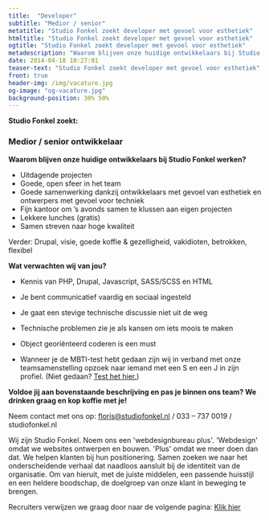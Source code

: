 ```yaml
---
title:  "Developer"
subtitle: "Medior / senior"
metatitle: "Studio Fonkel zoekt developer met gevoel voor esthetiek"
htmltitle: "Studio Fonkel zoekt developer met gevoel voor esthetiek"
ogtitle: "Studio Fonkel zoekt developer met gevoel voor esthetiek"
metadescription: "Waarom blijven onze huidige ontwikkelaars bij Studio Fonkel werken?"
date: 2014-04-18 10:27:01
teaser-text: "Studio Fonkel zoekt developer met gevoel voor esthetiek"
front: true
header-img: /img/vacature.jpg
og-image: "og-vacature.jpg"
background-position: 30% 50%
---
```

__Studio Fonkel zoekt:__

### Medior / senior ontwikkelaar

__Waarom blijven onze huidige ontwikkelaars bij Studio Fonkel werken?__

* Uitdagende projecten
* Goede, open sfeer in het team
* Goede samenwerking dankzij ontwikkelaars met gevoel van esthetiek en ontwerpers met gevoel voor techniek
* Fijn kantoor om ’s avonds samen te klussen aan eigen projecten
* Lekkere lunches (gratis)
* Samen streven naar hoge kwaliteit

Verder: Drupal, visie, goede koffie & gezelligheid, vakidioten, betrokken, flexibel

__Wat verwachten wij van jou?__

- Kennis van PHP, Drupal, Javascript, SASS/SCSS en HTML
- Je bent communicatief vaardig en sociaal ingesteld
- Je gaat een stevige technische discussie niet uit de weg
- Technische problemen zie je als kansen om iets moois te maken
- Object georiënteerd coderen is een must

- Wanneer je de MBTI-test hebt gedaan zijn wij in verband met onze teamsamenstelling opzoek naar iemand met een S en een J in zijn profiel. (Niet gedaan? <a href="https://www.16personalities.com/nl/persoonlijkheidstest">Test het hier.</a>)


__Voldoe jij aan bovenstaande beschrijving en pas je binnen ons team? We drinken graag en kop koffie met je!__

Neem contact met ons op: floris@studiofonkel.nl / 033 – 737 0019 / studiofonkel.nl

Wij zijn Studio Fonkel. Noem ons een 'webdesignbureau plus'. 'Webdesign' omdat we websites ontwerpen en bouwen. 'Plus' omdat we meer doen dan dat. We helpen klanten bij hun positionering. Samen zoeken we naar het onderscheidende verhaal dat naadloos aansluit bij de identiteit van de organisatie. Om van hieruit, met de juiste middelen, een passende huisstijl en een heldere boodschap, de doelgroep van onze klant in beweging te brengen.

Recruiters verwijzen we graag door naar de volgende pagina: <a href="http://flikkertochop.nl">Klik hier</a>
